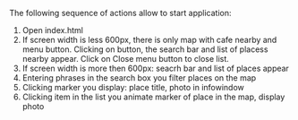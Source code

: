 The following sequence of actions allow to start application:
1) Open index.html
2) If screen width is less 600px, there is only map with cafe nearby and menu button. Clicking on button, the search bar and list of placess nearby appear. Click on Close menu button to close list.
3) If screen width is more then 600px: seacrh bar and list of places appear
4) Entering phrases in the search box you filter places on the map
5) Clicking marker you display: place title, photo in infowindow
6) Clicking item in the list you animate marker of place in the map, display photo

